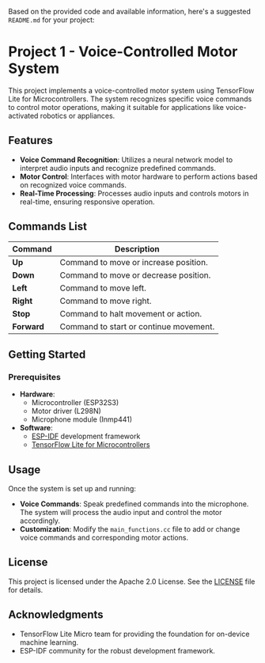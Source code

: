 Based on the provided code and available information, here's a suggested `README.md` for your project:

# Project 1 - Voice-Controlled Motor System

This project implements a voice-controlled motor system using TensorFlow Lite for Microcontrollers. The system recognizes specific voice commands to control motor operations, making it suitable for applications like voice-activated robotics or appliances.

## Features

- **Voice Command Recognition**: Utilizes a neural network model to interpret audio inputs and recognize predefined commands.
- **Motor Control**: Interfaces with motor hardware to perform actions based on recognized voice commands.
- **Real-Time Processing**: Processes audio inputs and controls motors in real-time, ensuring responsive operation.
## Commands List

| **Command** | **Description**                        |
|-------------|----------------------------------------|
| **Up**      | Command to move or increase position.  |
| **Down**    | Command to move or decrease position.  |
| **Left**    | Command to move left.                  |
| **Right**   | Command to move right.                 |
| **Stop**    | Command to halt movement or action.    |
| **Forward**      | Command to start or continue movement. |

## Getting Started

### Prerequisites

- **Hardware**: 
  - Microcontroller (ESP32S3)
  - Motor driver (L298N)
  - Microphone module (Inmp441)
- **Software**:
  - [ESP-IDF](https://docs.espressif.com/projects/esp-idf/en/latest/esp32/) development framework
  - [TensorFlow Lite for Microcontrollers](https://www.tensorflow.org/lite/microcontrollers)


## Usage

Once the system is set up and running:

- **Voice Commands**: Speak predefined commands into the microphone. The system will process the audio input and control the motor accordingly.
- **Customization**: Modify the `main_functions.cc` file to add or change voice commands and corresponding motor actions.

## License

This project is licensed under the Apache 2.0 License. See the [LICENSE](LICENSE) file for details.

## Acknowledgments

- TensorFlow Lite Micro team for providing the foundation for on-device machine learning.
- ESP-IDF community for the robust development framework.

